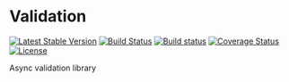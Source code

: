 # Validation

[![Latest Stable Version](https://poser.pugx.org/harmonyio/validation/v/stable)](https://packagist.org/packages/harmonyio/validation)
[![Build Status](https://travis-ci.org/HarmonyIO/Validation.svg?branch=master)](https://travis-ci.org/HarmonyIO/Validation)
[![Build status](https://ci.appveyor.com/api/projects/status/h5bx81bvncatlium/branch/master?svg=true)](https://ci.appveyor.com/project/PeeHaa/validation/branch/master)
[![Coverage Status](https://coveralls.io/repos/github/HarmonyIO/Validation/badge.svg?branch=master)](https://coveralls.io/github/HarmonyIO/Validation?branch=master)
[![License](https://poser.pugx.org/harmonyio/validation/license)](https://packagist.org/packages/harmonyio/validation)

Async validation library
